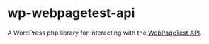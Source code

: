 # wp-webpagetest-api
A WordPress php library for interacting with the [WebPageTest API](https://sites.google.com/a/webpagetest.org/docs/advanced-features/webpagetest-restful-apis).
